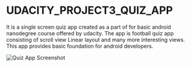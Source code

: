 # UDACITY_PROJECT3_QUIZ_APP

It is a single screen quiz app created  as a part of for basic android nanodegree course offered by udacity.
The app is football quiz app  consisting of scroll view Linear layout and many more interesting views.
This app provides basic foundation for android developers.


![Quiz App Screenshot](Android-nano-degree-projects-/draft_images/quiz_app_screenshot1.PNG)